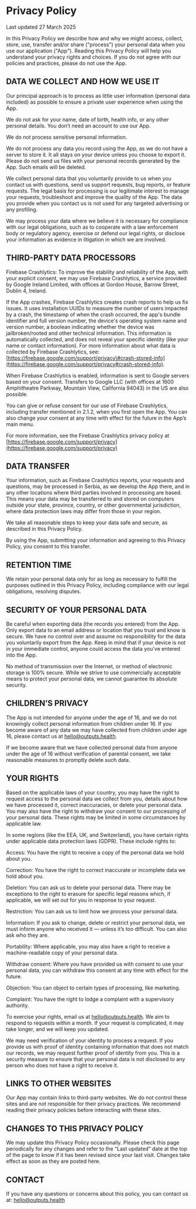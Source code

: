 # Privacy Policy

Last updated 27 March 2025 

In this Privacy Policy we describe how and why we might access, collect, store, use, transfer and/or share ("process") your personal data when you use our application ("App"). Reading this Privacy Policy will help you understand your privacy rights and choices. If you do not agree with our policies and practices, please do not use the App.

## DATA WE COLLECT AND HOW WE USE IT

Our principal approach is to process as little user information (personal data included) as possible to ensure a private user experience when using the App. 

We do not ask for your name, date of birth, health info, or any other personal details. You don’t need an account to use our App. 

We do not process sensitive personal information. 

We do not process any data you record using the App, as we do not have a server to store it. It all stays on your device unless you choose to export it. Please do not send us files with your personal records generated by the App. Such emails will be deleted. 

We collect personal data that you voluntarily provide to us when you contact us with questions, send us support requests, bug reports, or feature requests. The legal basis for processing is our legitimate interest to manage your requests, troubleshoot and improve the quality of the App. The data you provide when you contact us is not used for any targeted advertising or any profiling. 

We may process your data where we believe it is necessary for compliance with our legal obligations, such as to cooperate with a law enforcement body or regulatory agency, exercise or defend our legal rights, or disclose your information as evidence in litigation in which we are involved.

## THIRD-PARTY DATA PROCESSORS

Firebase Crashlytics: To improve the stability and reliability of the App, with your explicit consent, we may use Firebase Crashlytics, a service provided by Google Ireland Limited, with offices at Gordon House, Barrow Street, Dublin 4, Ireland. 

If the App crashes, Firebase Crashlytics creates crash reports to help us fix issues. It uses installation UUIDs to measure the number of users impacted by a crash, the timestamp of when the crash occurred, the app's bundle identifier and full version number, the device's operating system name and version number, a boolean indicating whether the device was jailbroken/rooted and other technical information. This information is automatically collected, and does not reveal your specific identity (like your name or contact information). For more information about what data is collected by Firebase Crashlytics, see: [https://firebase.google.com/support/privacy\#crash-stored-info](https://firebase.google.com/support/privacy#crash-stored-info).

When Firebase Crashlytics is enabled, information is sent to Google servers based on your consent. Transfers to Google LLC (with offices at 1600 Amphitheatre Parkway, Mountain View, California 94043\) in the US are also possible. 

You can give or refuse consent for our use of Firebase Crashlytics, including transfer mentioned in 2.1.2, when you first open the App. You can also change your consent at any time with effect for the future in the App’s main menu.

For more information, see the Firebase Crashlytics privacy policy at [https://firebase.google.com/support/privacy](https://firebase.google.com/support/privacy) 

## DATA TRANSFER

Your information, such as Firebase Crashlytics reports, your requests and questions, may be processed in Serbia, as we develop the App there, and in any other locations where third parties involved in processing are based. This means your data may be transferred to and stored on computers outside your state, province, country, or other governmental jurisdiction, where data protection laws may differ from those in your region.

We take all reasonable steps to keep your data safe and secure, as described in this Privacy Policy.

By using the App, submitting your information and agreeing to this Privacy Policy, you consent to this transfer. 

## RETENTION TIME

We retain your personal data only for as long as necessary to fulfill the purposes outlined in this Privacy Policy, including compliance with our legal obligations, resolving disputes.

## SECURITY OF YOUR PERSONAL DATA

Be careful when exporting data (the records you entered) from the App. Only export data to an email address or location that you trust and know is secure. We have no control over and assume no responsibility for the data you voluntarily export from the App. Keep in mind that if your device is not in your immediate control, anyone could access the data you’ve entered into the App. 

No method of transmission over the Internet, or method of electronic storage is 100% secure. While we strive to use commercially acceptable means to protect your personal data, we cannot guarantee its absolute security.

## CHILDREN’S PRIVACY

The App is not intended for anyone under the age of 16, and we do not knowingly collect personal information from children under 16\. If you become aware of any data we may have collected from children under age 16, please contact us at hello@outputs.health.

If we become aware that we have collected personal data from anyone under the age of 16 without verification of parental consent, we take reasonable measures to promptly delete such data. 

## YOUR RIGHTS

Based on the applicable laws of your country, you may have the right to request access to the personal data we collect from you, details about how we have processed it, correct inaccuracies, or delete your personal data. You may also have the right to withdraw your consent to our processing of your personal data. These rights may be limited in some circumstances by applicable law. 

In some regions (like the EEA, UK, and Switzerland), you have certain rights under applicable data protection laws (GDPR). These include rights to:

Access: You have the right to receive a copy of the personal data we hold about you.

‍Correction: You have the right to correct inaccurate or incomplete data we hold about you.

‍Deletion: You can ask us to delete your personal data. There may be exceptions to the right to erasure for specific legal reasons which, if applicable, we will set out for you in response to your request. 

‍Restriction: You can ask us to limit how we process your personal data.

Information: If you ask to change, delete or restrict your personal data, we must inform anyone who received it — unless it’s too difficult. You can also ask who they are.

‍Portability: Where applicable, you may also have a right to receive a machine-readable copy of your personal data.

Withdraw consent: Where you have provided us with consent to use your personal data, you can withdraw this consent at any time with effect for the future.

‍Objection: You can object to certain types of processing, like marketing.

Complaint: You have the right to lodge a complaint with a supervisory authority.

To exercise your rights, email us at hello@outputs.health. We aim to respond to requests within a month. If your request is complicated, it may take longer, and we will keep you updated.

We may need verification of your identity to process a request. If you provide us with proof of identity containing information that does not match our records, we may request further proof of identity from you. This is a security measure to ensure that your personal data is not disclosed to any person who does not have a right to receive it.

## LINKS TO OTHER WEBSITES

Our App may contain links to third-party websites. We do not control these sites and are not responsible for their privacy practices. We recommend reading their privacy policies before interacting with these sites.

## CHANGES TO THIS PRIVACY POLICY

We may update this Privacy Policy occasionally. Please check this page periodically for any changes and refer to the “Last updated” date at the top of the page to know if it has been revised since your last visit. Changes take effect as soon as they are posted here.

## CONTACT 

If you have any questions or concerns about this policy, you can contact us at: hello@outputs.health